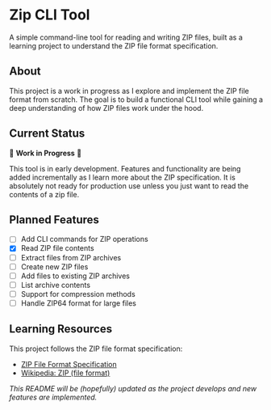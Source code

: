 # Zip CLI Tool

A simple command-line tool for reading and writing ZIP files, built as a learning project to understand the ZIP file format specification.

## About

This project is a work in progress as I explore and implement the ZIP file format from scratch. The goal is to build a functional CLI tool while gaining a deep understanding of how ZIP files work under the hood.

## Current Status

🚧 **Work in Progress** 🚧

This tool is in early development. Features and functionality are being added incrementally as I learn more about the ZIP specification. It is absolutely not ready for production use unless you just want to read the contents of a zip file.

## Planned Features
- [ ] Add CLI commands for ZIP operations
- [x] Read ZIP file contents
- [ ] Extract files from ZIP archives
- [ ] Create new ZIP files
- [ ] Add files to existing ZIP archives
- [ ] List archive contents
- [ ] Support for compression methods
- [ ] Handle ZIP64 format for large files

## Learning Resources

This project follows the ZIP file format specification:
- [ZIP File Format Specification](https://pkware.cachefly.net/webdocs/casestudies/APPNOTE.TXT)
- [Wikipedia: ZIP (file format)](https://en.wikipedia.org/wiki/ZIP_(file_format))

*This README will be (hopefully) updated as the project develops and new features are implemented.*